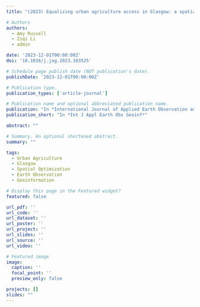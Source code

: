 ```yaml
---
title: "(2023) Equalizing urban agriculture access in Glasgow: a spatial optimization approach. International Journal of Applied Earth Observation and Geoinformation, 124, 103525"

# Authors
authors:
  - Amy Russell
  - Ziqi Li
  - admin

date: '2023-12-01T00:00:00Z'
doi: '10.1016/j.jag.2023.103525'

# Schedule page publish date (NOT publication's date).
publishDate: '2023-12-01T00:00:00Z'

# Publication type.
publication_types: ['article-journal']

# Publication name and optional abbreviated publication name.
publication: "In *International Journal of Applied Earth Observation and Geoinformation*"
publication_short: "In *Int J Appl Earth Obs Geoinf*"

abstract: ""

# Summary. An optional shortened abstract.
summary: ""

tags:
  - Urban Agriculture
  - Glasgow
  - Spatial Optimization
  - Earth Observation
  - Geoinformation

# Display this page in the Featured widget?
featured: false

url_pdf: ''
url_code: ''
url_dataset: ''
url_poster: ''
url_project: ''
url_slides: ''
url_source: ''
url_video: ''

# Featured image
image:
  caption: ''
  focal_point: ''
  preview_only: false

projects: []
slides: ""
---
```

